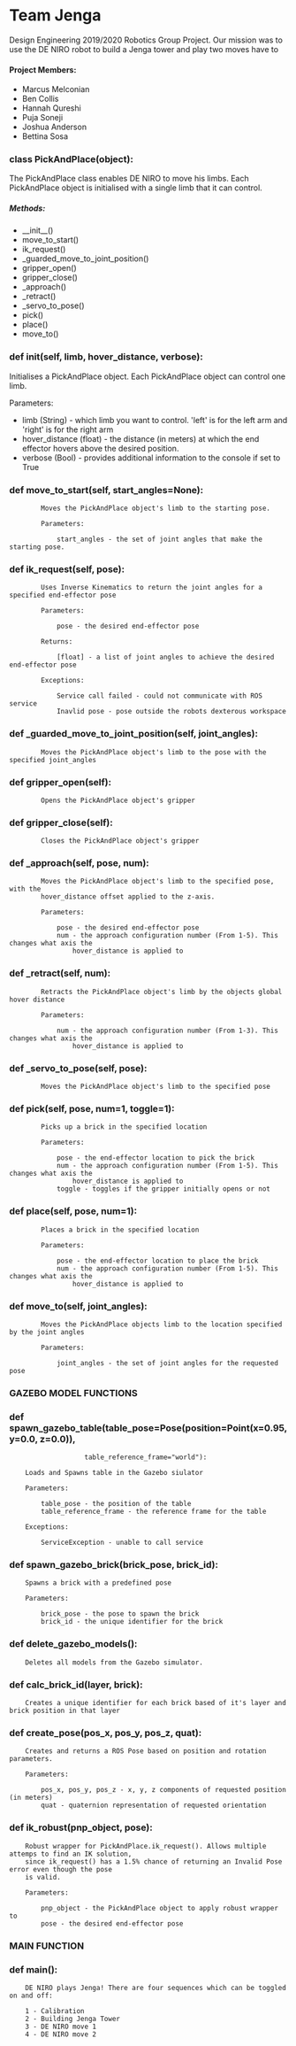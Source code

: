 # Team Jenga

Design Engineering 2019/2020 Robotics Group Project. Our mission was to use the DE NIRO robot to build a Jenga tower and play two moves have to

#### Project Members:
 * Marcus Melconian
 * Ben Collis
 * Hannah Qureshi
 * Puja Soneji
 * Joshua Anderson
 * Bettina Sosa

### class PickAndPlace(object):
    
The PickAndPlace class enables DE NIRO to move his limbs. Each PickAndPlace object is initialised with a single limb that it can control.

##### Methods:

* \_\_init\_\_()
* move_to_start()
* ik_request()
* \_guarded_move_to_joint_position()
* gripper_open()
* gripper_close()
* \_approach()
* \_retract()
* \_servo_to_pose()
* pick()
* place()
* move\_to()

### def __init__(self, limb, hover_distance, verbose):
        
Initialises a PickAndPlace object. Each PickAndPlace object can control one limb. 

Parameters:

* limb (String) - which limb you want to control. 'left' is for the left arm and 'right' is for the right arm
* hover_distance (float) - the distance (in meters) at which the end effector hovers above the desired position. 
* verbose (Bool) - provides additional information to the console if set to True



### def move_to_start(self, start_angles=None):
    
            Moves the PickAndPlace object's limb to the starting pose.

            Parameters:

                start_angles - the set of joint angles that make the starting pose.
 

    
### def ik_request(self, pose):

            Uses Inverse Kinematics to return the joint angles for a specified end-effector pose

            Parameters:

                pose - the desired end-effector pose

            Returns:

                [float] - a list of joint angles to achieve the desired end-effector pose

            Exceptions:

                Service call failed - could not communicate with ROS service
                Inavlid pose - pose outside the robots dexterous workspace
  

### def _guarded_move_to_joint_position(self, joint_angles):
        
            Moves the PickAndPlace object's limb to the pose with the specified joint_angles
        

### def gripper_open(self):
        
            Opens the PickAndPlace object's gripper
        

### def gripper_close(self):
        
            Closes the PickAndPlace object's gripper
        

### def _approach(self, pose, num):
        
            Moves the PickAndPlace object's limb to the specified pose, with the
            hover_distance offset applied to the z-axis.

            Parameters:

                pose - the desired end-effector pose
                num - the approach configuration number (From 1-5). This changes what axis the
                    hover_distance is applied to
        


### def _retract(self, num):
        
            Retracts the PickAndPlace object's limb by the objects global hover distance

            Parameters:

                num - the approach configuration number (From 1-3). This changes what axis the
                    hover_distance is applied to
        


### def _servo_to_pose(self, pose):
        
            Moves the PickAndPlace object's limb to the specified pose
        


### def pick(self, pose, num=1, toggle=1):
        
            Picks up a brick in the specified location

            Parameters:

                pose - the end-effector location to pick the brick
                num - the approach configuration number (From 1-5). This changes what axis the
                    hover_distance is applied to
                toggle - toggles if the gripper initially opens or not
        

### def place(self, pose, num=1):
        
            Places a brick in the specified location

            Parameters:

                pose - the end-effector location to place the brick
                num - the approach configuration number (From 1-5). This changes what axis the
                    hover_distance is applied to
        


### def move_to(self, joint_angles):
        
            Moves the PickAndPlace objects limb to the location specified by the joint angles

            Parameters:

                joint_angles - the set of joint angles for the requested pose
       


### GAZEBO MODEL FUNCTIONS ###


### def spawn_gazebo_table(table_pose=Pose(position=Point(x=0.95, y=0.0, z=0.0)),
                       table_reference_frame="world"):
   
        Loads and Spawns table in the Gazebo siulator

        Parameters:

            table_pose - the position of the table
            table_reference_frame - the reference frame for the table

        Exceptions:

            ServiceException - unable to call service
    


### def spawn_gazebo_brick(brick_pose, brick_id):
    
        Spawns a brick with a predefined pose

        Parameters:

            brick_pose - the pose to spawn the brick
            brick_id - the unique identifier for the brick
    


### def delete_gazebo_models():
   
        Deletes all models from the Gazebo simulator.
    


### def calc_brick_id(layer, brick):
    
        Creates a unique identifier for each brick based of it's layer and brick position in that layer
    


### def create_pose(pos_x, pos_y, pos_z, quat):
   
        Creates and returns a ROS Pose based on position and rotation parameters.

        Parameters:

            pos_x, pos_y, pos_z - x, y, z components of requested position (in meters)
            quat - quaternion representation of requested orientation
    


### def ik_robust(pnp_object, pose):
    
        Robust wrapper for PickAndPlace.ik_request(). Allows multiple attemps to find an IK solution,
        since ik_request() has a 1.5% chance of returning an Invalid Pose error even though the pose
        is valid.

        Parameters:

            pnp_object - the PickAndPlace object to apply robust wrapper to
            pose - the desired end-effector pose
    


### MAIN FUNCTION ###

### def main():
    
        DE NIRO plays Jenga! There are four sequences which can be toggled on and off:

        1 - Calibration
        2 - Building Jenga Tower
        3 - DE NIRO move 1
        4 - DE NIRO move 2
